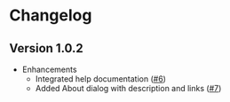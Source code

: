 Changelog
=========

Version 1.0.2
-------------

- Enhancements
  - Integrated help documentation ([#6](https://github.com/jsongraph/jgf-app/issues/6))
  - Added About dialog with description and links ([#7](https://github.com/jsongraph/jgf-app/issues/7))
